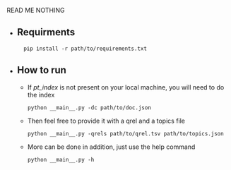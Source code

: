 READ ME NOTHING

- Requirments
  -    
  
        pip install -r path/to/requirements.txt

- How to run
  - 
  - If *pt_index* is not present on your local machine, you will need to do the index

        python __main__.py -dc path/to/doc.json
  
  - Then feel free to provide it with a qrel and a topics file
  
        python __main__.py -qrels path/to/qrel.tsv path/to/topics.json

  - More can be done in addition, just use the help command

        python __main__.py -h